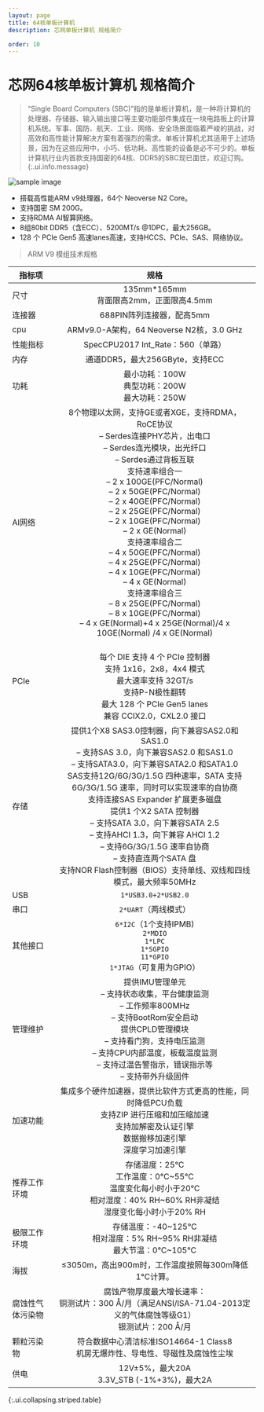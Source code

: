 ```yaml
---
layout: page
title: 64核单板计算机
description: 芯网单板计算机 规格简介

order: 10
---
```


# 芯网64核单板计算机 规格简介

> “Single Board Computers (SBC)”指的是单板计算机，是一种将计算机的处理器、存储器、输入输出接口等主要功能部件集成在一块电路板上的计算机系统。军事、国防、航天、工业、网络、安全场景面临着严峻的挑战，对高效和高性能计算解决方案有着强烈的需求。单板计算机尤其适用于上述场景，因为在这些应用中，小巧、低功耗、高性能的设备是必不可少的。单板计算机行业内首款支持国密的64核、DDR5的SBC现已面世，欢迎订购。
{:.ui.info.message}

![sample image](cpu.jpg "展示图")

* 搭载高性能ARM v9处理器，64个 Neoverse N2 Core。
* 支持国密 SM 200G。
* 支持RDMA AI智算网络。
* 8组80bit DDR5（含ECC）、5200MT/s @1DPC，最大256GB。
* 128 个 PCIe Gen5 高速lanes高速，支持HCCS、PCIe、SAS、网络协议。

> ARM V9 模组技术规格

| 指标项 | 规格  |
|----------|:---------:|
| 尺寸     |  135mm*165mm<br>	背面限高2mm，正面限高4.5mm  |
| 连接器     |  688PIN阵列连接器，配高5mm   |
| cpu     | ARMv9.0-A架构，64 Neoverse N2核，3.0 GHz    |
| 性能指标      | SpecCPU2017 Int_Rate：560（单路）     |
| 内存     | 通道DDR5，最大256GByte，支持ECC    |
| 功耗     |  最小功耗：100W<br>典型功耗：200W<br>最大功耗：250W   |
| AI网络     | 8个物理以太网，支持GE或者XGE，支持RDMA， RoCE协议<br>–	Serdes连接PHY芯片，出电口<br>–	Serdes连光模块，出光纤口<br>–	Serdes通过背板互联<br>支持速率组合一<br>–	2 x 100GE(PFC/Normal)<br>–	2 x 50GE(PFC/Normal)<br>–	2 x 40GE(PFC/Normal)<br>–	2 x 25GE(PFC/Normal)<br>–	2 x 10GE(PFC/Normal)<br>–	2 x GE(Normal)<br>支持速率组合二<br>–	4 x 50GE(PFC/Normal)<br>–	4 x 25GE(PFC/Normal)<br>–	4 x 10GE(PFC/Normal)<br>–	4 x GE(Normal)<br>支持速率组合三<br>–	8 x 25GE(PFC/Normal)<br>–	8 x 10GE(PFC/Normal)<br>–	4 x GE(Normal)+4 x 25GE(Normal)/4 x 10GE(Normal) /4 x GE(Normal)    |
| PCIe     | <br>每个 DIE 支持 4 个 PCIe 控制器<br>支持 1x16，2x8，4x4 模式<br>最大速率支持 32GT/s<br>支持P-N极性翻转<br>最大 128 个 PCIe Gen5 lanes<br>兼容 CCIX2.0，CXL2.0 接口   |
| 存储    | 提供1个X8 SAS3.0控制器，向下兼容SAS2.0和SAS1.0<br>–	支持SAS 3.0，向下兼容SAS2.0 和SAS1.0<br>–	支持SATA3.0，向下兼容SATA2.0 和SATA1.0<br>SAS支持12G/6G/3G/1.5G 四种速率，SATA 支持6G/3G/1.5G 速率，同时可以实现速率的自协商<br>支持连接SAS Expander 扩展更多磁盘<br>提供1 个X2 SATA 控制器<br>–	支持SATA 3.0，向下兼容SATA 2.5<br>–	支持AHCI 1.3，向下兼容 AHCI 1.2<br>–	支持6G/3G/1.5G 速率自协商<br>–	支持直连两个SATA 盘<br>支持NOR Flash控制器（BIOS）支持单线、双线和四线模式，最大频率50MHz     |
| USB     |  `1*USB3.0+2*USB2.0`   |
| 串口     | `2*UART`（两线模式）   |
| 其他接口      | 	`6*I2C`（1个支持IPMB)<br>`2*MDIO`<br>`1*LPC`<br>`1*SGPIO`<br>`11*GPIO`<br>`1*JTAG`（可复用为GPIO）     |
| 管理维护    |  提供IMU管理单元<br>–	支持状态收集，平台健康监测<br>–	工作频率800MHz<br>–	支持BootRom安全启动<br>提供CPLD管理模块<br>–	支持看门狗，支持电压监测<br>–	支持CPU内部温度，板载温度监测<br>–	支持过温告警指示，错误指示等<br>–	支持带外升级固件  |
|  加速功能    | 集成多个硬件加速器，提供比软件方式更高的性能，同时降低PCU负载<br>支持ZIP 进行压缩和加压缩加速<br>支持加解密及认证引擎<br>数据搬移加速引擎<br>深度学习加速引擎    |
|  推荐工作环境    | 存储温度：25℃<br>工作温度：0℃~55℃<br>温度变化每小时小于20℃<br>相对湿度：40% RH~60% RH非凝结<br>湿度变化每小时小于20% RH   |
|   极限工作环境    | 存储温度：-40~125℃<br>相对湿度：5% RH~95% RH非凝结<br>最大节温：0℃~105℃   |
| 海拔    | ≤3050m，高出900m时，工作温度按照每300m降低1℃计算。   |
| 腐蚀性气体污染物    | 腐蚀产物厚度最大增长速率：<br>铜测试片：300 Å/月（满足ANSI/ISA-71.04-2013定义的气体腐蚀等级G1）<br>银测试片：200 Å/月    |
| 颗粒污染物    |	符合数据中心清洁标准ISO14664-1 Class8<br>机房无爆炸性、导电性、导磁性及腐蚀性尘埃   |
| 供电    |  12V±5%，最大20A<br>3.3V_STB (-1%+3%)，最大2A  |
{:.ui.collapsing.striped.table}